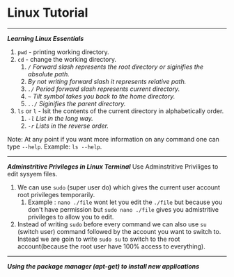 # Linux Tutorial
---
___Learning Linux Essentials___

1. `pwd` - printing working directory.
2. `cd` - change the working directory. 
      1. *`/` Forward slash represents the root directory or siginifies the absolute path.*
      2. *By not writing forward slash it represents relative path.*
      3. *`./` Period forward slash represents current directory.*
      4. *`~` Tilt symbol takes you back to the home directory.*
      5. *`../` Siginifies the parent directory.*
3. `ls` or `l` - lsit the contents of the current directory in alphabetically order.
      1. *`-l` List in the long way.*
      2. *`-r` Lists in the reverse order.* <br>
 
 Note: At any point if you want more information on any command one can type `--help`. Example: `ls --help`.
 
 ---
 
 ___Adminstritive Privileges in Linux Terminal___
 Use Adminstritive Priviliges to edit sysyem files.
 1. We can use `sudo` (super user do) which gives the current user account root privileges temporarily.
      1. Example : `nano ./file` wont let you edit the `./file` but because you don't have permission but `sudo nano ./file` gives you admistritive privileges to allow you to edit.
2. Instead of writing `sudo` before every command we can also use `su` (switch user) command followed by the account you want to switch to. Instead we are goin to write `sudo su` to switch to the root account(because the root user have 100% access to everything).

---
___Using the package manager (apt-get) to install new applications___

